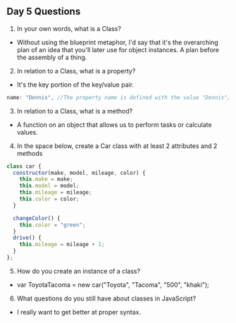 ## Day 5 Questions

1. In your own words, what is a Class?
- Without using the blueprint metaphor, I'd say that it's the overarching plan of an idea that you'll later use for object instances. A plan before the assembly of a thing.

2. In relation to a Class, what is a property?
- It's the key portion of the key/value pair.
```JavaScript
name: "Dennis", //The property name is defined with the value "Dennis"//
```


3. In relation to a Class, what is a method?
- A function on an object that allows us to perform tasks or calculate values.

4. In the space below, create a Car class with at least 2 attributes and 2 methods
```JavaScript
class car {
  constructor(make, model, mileage, color) {
    this.make = make;
    this.model = model;
    this.mileage = mileage;
    this.color = color;
  }

  changeColor() {
    this.color = "green";
  }
  drive() {
    this.mileage = mileage + 1;
  }
};
```




5. How do you create an instance of a class?
- var ToyotaTacoma = new car("Toyota", "Tacoma", "500", "khaki");

6. What questions do you still have about classes in JavaScript?
- I really want to get better at proper syntax.
